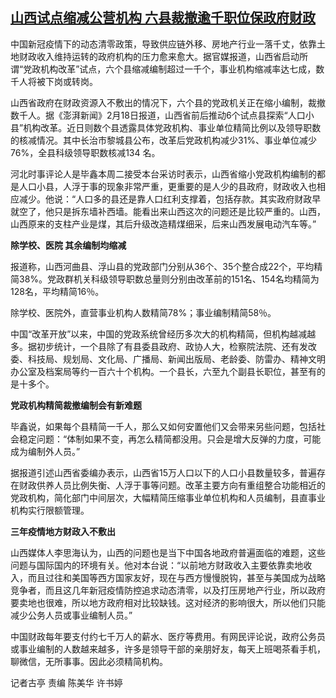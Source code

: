 <!--1676957400000-->
[山西试点缩减公营机构 六县裁撤逾千职位保政府财政](https://www.rfa.org/mandarin/yataibaodao/zhengzhi/gt1-02212023002734.html)
------

<p><span style="font-weight: 400;">中国新冠疫情下的动态清零政策，导致供应链外移、房地产行业一落千丈，依靠土地财政收入维持运转的政府机构的压力愈来愈大。据官媒报道，山西省启动所谓“党政机构改革”试点，六个县缩减编制超过一千个，事业机构缩减率达七成，数千人将被下岗或转岗。</span></p><p><span style="font-weight: 400;">山西省政府在财政资源入不敷出的情况下，六个县的党政机关正在缩小编制，裁撤数千人。据《澎湃新闻》2月18日报道，山西省前后推动6个试点县探索“人口小县”机构改革。近日则数个县透露具体党政机构、事业单位精简比例以及领导职数的核减情况。其中长治市黎城县公布，改革后党政机构减少31%、事业单位减少76%，全县科级领导职数核减134 名。</span></p><p><span style="font-weight: 400;">河北时事评论人是毕鑫本周二接受本台采访时表示，山西省缩小党政机构编制的都是人口小县，人浮于事的现象非常严重，更重要的是人少的县政府，财政收入也相应减少。他说：“人口多的县还是靠人口红利支撑着，包括存款。其实政府财政早就空了，他只是拆东墙补西墙。能看出来山西这次的问题还是比较严重的。山西，山西原来的支柱产业是煤，其后升级改造精煤细采，后来山西发展电动汽车等。”</span></p><p><b>除学校、医院 其余编制均缩减</b></p><p><span style="font-weight: 400;">报道称，山西河曲县、浮山县的党政部门分别从36个、35个整合成22个，平均精简38%。党政群机关科级领导职数总量则分别由改革前的151名、154名均精简为128名，平均精简16％。</span></p><p><span style="font-weight: 400;">除学校、医院外，直营事业机构人数精简78%；事业编制精简58％。</span></p><p><span style="font-weight: 400;">中国“改革开放”以来，中国的党政系统曾经历多次大的机构精简，但机构越减越多。据初步统计，一个县除了有县委县政府、政协人大，检察院法院、还有发改委、科技局、规划局、文化局、广播局、新闻出版局、老龄委、防雷办、精神文明办公室及档案局等约一百六十个机构。一个县长，六至九个副县长职位，甚至有的是十多个。</span></p><p><b>党政机构精简裁撤编制会有新难题</b></p><p><span style="font-weight: 400;">毕鑫说，如果每个县精简一千人，那么又如何安置他们又会带来另些问题，包括社会稳定问题：“体制如果不变，再怎么精简都没用。只会是增大反弹的力度，可能成为编制外人员。”</span></p><p><span style="font-weight: 400;">据报道引述山西省委编办表示，山西省15万人口以下的人口小县数量较多，普遍存在财政供养人员比例失衡、人浮于事等问题。改革主要方向有重组整合功能相近的党政机构，简化部门中间层次，大幅精简压缩事业单位机构和人员编制，县直事业机构实行限额管理。</span></p><p><b>三年疫情地方财政入不敷出</b></p><p><span style="font-weight: 400;">山西媒体人李思海认为，山西的问题也是当下中国各地政府普遍面临的难题，这些问题与国际国内的环境有关。他对本台说：“以前地方财政收入主要依靠卖地收入，而且过往和美国等西方国家友好，现在与西方慢慢脱钩，甚至与美国成为战略竞争者，而且这几年新冠疫情防控追求动态清零，以及打压房地产行业，所以政府要卖地也很难，所以地方政府相对比较缺钱。这对经济的影响很大，所以他们只能减少公务人员或事业编制人员。”</span></p><p><span style="font-weight: 400;">中国财政每年要支付约七千万人的薪水、医疗等费用。有网民评论说，政府公务员或事业编制的人数越来越多，许多是领导干部的亲朋好友，每天上班喝茶看手机，聊微信，无所事事。因此必须精简机构。</span></p><p><span style="font-weight: 400;">记者古亭 责编 陈美华 许书婷</span></p><p><br style="font-weight: 400;"/><br style="font-weight: 400;"/></p>
